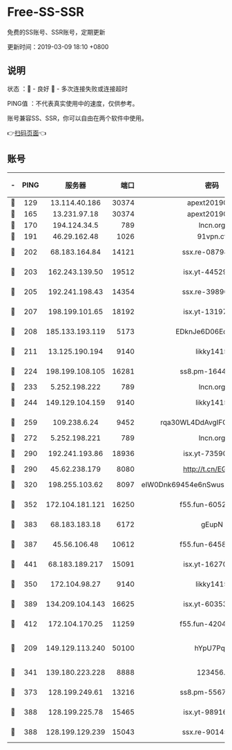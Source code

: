 # Free-SS-SSR

免费的SS账号、SSR账号，定期更新

更新时间：2019-03-09 18:10 +0800

## 说明

状态     ：🙂 - 良好 🙁 - 多次连接失败或连接超时

PING值   ：不代表真实使用中的速度，仅供参考。

账号兼容SS、SSR，你可以自由在两个软件中使用。

👉[扫码页面](https://liesauer.github.io/Free-SS-SSR/)👈

## 账号

|-|PING|服务器|端口|密码|加密方式|区域|
|:----:|:----:|:-----:|-----:|:----:|:----:|:----:|
|🙂|129|13.114.40.186|30374|apext2019006|chacha20|JP|
|🙂|165|13.231.97.18|30374|apext2019006|chacha20|JP|
|🙂|170|194.124.34.5|789|lncn.org|rc4|JP|
|🙂|191|46.29.162.48|1026|91vpn.cf|rc4-md5|RU|
|🙂|202|68.183.164.84|14121|ssx.re-08798532|aes-256-cfb|US|
|🙂|203|162.243.139.50|19512|isx.yt-44529033|aes-256-cfb|US|
|🙂|205|192.241.198.43|14354|ssx.re-39890928|aes-256-cfb|US|
|🙂|207|198.199.101.65|18192|isx.yt-13197237|aes-256-cfb|US|
|🙂|208|185.133.193.119|5173|EDknJe6D06EoWDaw|aes-256-cfb|US|
|🙂|211|13.125.190.194|9140|likky1415|aes-256-cfb|KR|
|🙂|224|198.199.108.105|16281|ss8.pm-16442096|aes-256-cfb|US|
|🙂|233|5.252.198.222|789|lncn.org|rc4|JP|
|🙂|244|149.129.104.159|9140|likky1415|aes-256-cfb|HK|
|🙂|259|109.238.6.24|9452|rqa30WL4DdAvgIFG6Fs3znzTa|aes-256-cfb|FR|
|🙂|272|5.252.198.221|789|lncn.org|rc4|JP|
|🙂|290|192.241.193.86|18936|isx.yt-73590604|aes-256-cfb|US|
|🙂|290|45.62.238.179|8080|http://t.cn/EGJIyrl|rc4-md5|CA|
|🙂|320|198.255.103.62|8097|eIW0Dnk69454e6nSwuspv9DmS201tQ0D|aes-256-cfb|US|
|🙂|352|172.104.181.121|16250|f55.fun-60522964|aes-256-cfb|SG|
|🙂|383|68.183.183.18|6172|gEupN|aes-256-cfb|SG|
|🙂|387|45.56.106.48|10612|f55.fun-64589896|aes-256-cfb|US|
|🙂|441|68.183.189.217|15091|isx.yt-16270564|aes-256-cfb|SG|
|🙂|350|172.104.98.27|9140|likky1415|aes-256-cfb|JP|
|🙂|389|134.209.104.143|16625|isx.yt-60353704|aes-256-cfb|SG|
|🙂|412|172.104.170.25|11259|f55.fun-42045141|aes-256-cfb|SG|
|🙁|209|149.129.113.240|50100|hYpU7PqP|chacha20-ietf-poly1305|CN|
|🙁|341|139.180.223.228|8888|123456..|aes-256-cfb|JP|
|🙁|373|128.199.249.61|13216|ss8.pm-55672488|aes-256-cfb|SG|
|🙁|388|128.199.225.78|15465|isx.yt-98916705|aes-256-cfb|SG|
|🙁|388|128.199.129.239|15043|ssx.re-90145135|aes-256-cfb|SG|
